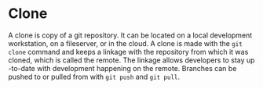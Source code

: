 # Clone

A clone is copy of a git repository. It can be located on a local development workstation, on a fileserver, or in the cloud.
A clone is made with the `git clone` command and keeps a linkage with the repository from which it was cloned, which is called the remote. 
The linkage allows developers to stay up -to-date with development happening on the remote. Branches can be pushed to or pulled from with `git push` and `git pull`.
 